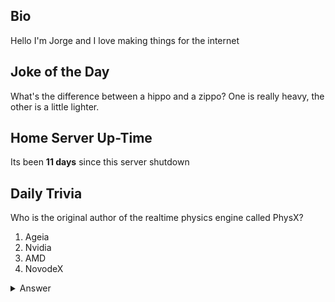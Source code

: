 ## Bio

Hello I'm Jorge and I love making things for the internet

## Joke of the Day

What's the difference between a hippo and a zippo? One is really heavy, the other is a little lighter.

## Home Server Up-Time

Its been **11 days** since this server shutdown


## Daily Trivia

Who is the original author of the realtime physics engine called PhysX?
 1. Ageia
 2. Nvidia
 3. AMD
 4. NovodeX

<details>
  <summary>Answer</summary>
  NovodeX
</details>

